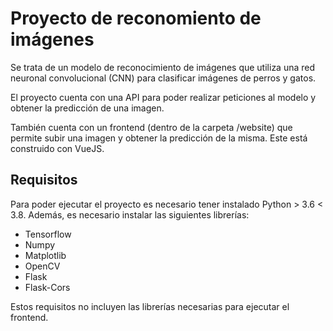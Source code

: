 # Proyecto de reconomiento de imágenes

Se trata de un modelo de reconocimiento de imágenes que utiliza una red neuronal convolucional (CNN) para clasificar
imágenes de perros y gatos.

El proyecto cuenta con una API para poder realizar peticiones al modelo y obtener la predicción de una imagen.

También cuenta con un frontend (dentro de la carpeta /website) que permite subir una imagen y obtener la predicción de
la misma. Este está construido
con VueJS.

## Requisitos

Para poder ejecutar el proyecto es necesario tener instalado Python > 3.6 < 3.8. Además, es necesario instalar las
siguientes librerías:

* Tensorflow
* Numpy
* Matplotlib
* OpenCV
* Flask
* Flask-Cors

Estos requisitos no incluyen las librerías necesarias para ejecutar el frontend.
 